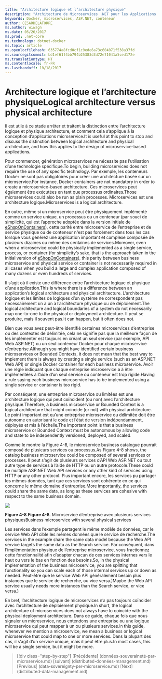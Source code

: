 ```yaml
---
title: "Architecture logique et l’architecture physique"
description: "Architecture de Microservices .NET pour les Applications .NET en conteneur | Architecture logique et l’architecture physique"
keywords: Docker, microservices, ASP.NET, conteneur
author: CESARDELATORRE
ms.author: wiwagn
ms.date: 05/26/2017
ms.prod: .net-core
ms.technology: dotnet-docker
ms.topic: article
ms.openlocfilehash: 635774a8fcd0cf1c0ede6a73c604071f538a37fd
ms.sourcegitcommit: bd1ef61f4bb794b25383d3d72e71041a5ced172e
ms.translationtype: HT
ms.contentlocale: fr-FR
ms.lasthandoff: 10/18/2017
---
```

# <a name="logical-architecture-versus-physical-architecture"></a><span data-ttu-id="063f4-104">Architecture logique et l’architecture physique</span><span class="sxs-lookup"><span data-stu-id="063f4-104">Logical architecture versus physical architecture</span></span>

<span data-ttu-id="063f4-105">Il est utile à ce stade arrêter et traitent la distinction entre l’architecture logique et physique architecture, et comment cela s’applique à la conception d’applications microservice.</span><span class="sxs-lookup"><span data-stu-id="063f4-105">It is useful at this point to stop and discuss the distinction between logical architecture and physical architecture, and how this applies to the design of microservice-based applications.</span></span>

<span data-ttu-id="063f4-106">Pour commencer, génération microservices ne nécessite pas l’utilisation d’une technologie spécifique.</span><span class="sxs-lookup"><span data-stu-id="063f4-106">To begin, building microservices does not require the use of any specific technology.</span></span> <span data-ttu-id="063f4-107">Par exemple, les conteneurs Docker ne sont pas obligatoires pour créer une architecture basée sur un microservice.</span><span class="sxs-lookup"><span data-stu-id="063f4-107">For instance, Docker containers are not mandatory in order to create a microservice-based architecture.</span></span> <span data-ttu-id="063f4-108">Ces microservices peut également être exécutées en tant que processus ordinaires.</span><span class="sxs-lookup"><span data-stu-id="063f4-108">Those microservices could also be run as plain processes.</span></span> <span data-ttu-id="063f4-109">Microservices est une architecture logique.</span><span class="sxs-lookup"><span data-stu-id="063f4-109">Microservices is a logical architecture.</span></span>

<span data-ttu-id="063f4-110">En outre, même si un microservice peut être physiquement implémenté comme un service unique, un processus ou un conteneur (par souci de simplicité, qui est l’approche adoptée dans la version initiale de [eShopOnContainers](http://aka.ms/MicroservicesArchitecture)), cette parité entre microservice de l’entreprise et de service physique ou de conteneur n'est pas forcément dans tous les cas lorsque vous générez une application important et complexe composée de plusieurs dizaines ou même des centaines de services.</span><span class="sxs-lookup"><span data-stu-id="063f4-110">Moreover, even when a microservice could be physically implemented as a single service, process, or container (for simplicity’s sake, that is the approach taken in the initial version of [eShopOnContainers](http://aka.ms/MicroservicesArchitecture)), this parity between business microservice and physical service or container is not necessarily required in all cases when you build a large and complex application composed of many dozens or even hundreds of services.</span></span>

<span data-ttu-id="063f4-111">Il s’agit où il existe une différence entre l’architecture logique et physique d’une application.</span><span class="sxs-lookup"><span data-stu-id="063f4-111">This is where there is a difference between an application’s logical architecture and physical architecture.</span></span> <span data-ttu-id="063f4-112">L’architecture logique et les limites de logiques d’un système ne correspondent pas nécessairement un à un à l’architecture physique ou de déploiement.</span><span class="sxs-lookup"><span data-stu-id="063f4-112">The logical architecture and logical boundaries of a system do not necessarily map one-to-one to the physical or deployment architecture.</span></span> <span data-ttu-id="063f4-113">Il peut se produire, mais il souvent pas.</span><span class="sxs-lookup"><span data-stu-id="063f4-113">It can happen, but it often does not.</span></span>

<span data-ttu-id="063f4-114">Bien que vous avez peut-être identifié certaines microservices d’entreprise ou des contextes de délimitée, cela ne signifie pas que la meilleure façon de les implémenter est toujours en créant un seul service (par exemple, API Web ASP.NET) ou un seul conteneur Docker pour chaque microservice d’entreprise.</span><span class="sxs-lookup"><span data-stu-id="063f4-114">Although you might have identified certain business microservices or Bounded Contexts, it does not mean that the best way to implement them is always by creating a single service (such as an ASP.NET Web API) or single Docker container for each business microservice.</span></span> <span data-ttu-id="063f4-115">Avoir une règle indiquant que chaque entreprise microservice a à être implémentées à l’aide d’un seul service ou conteneur est trop rigide.</span><span class="sxs-lookup"><span data-stu-id="063f4-115">Having a rule saying each business microservice has to be implemented using a single service or container is too rigid.</span></span>

<span data-ttu-id="063f4-116">Par conséquent, une entreprise microservice ou limitées est une architecture logique qui peut coïncident (ou non) avec l’architecture physique.</span><span class="sxs-lookup"><span data-stu-id="063f4-116">Therefore, a business microservice or Bounded Context is a logical architecture that might coincide (or not) with physical architecture.</span></span> <span data-ttu-id="063f4-117">Le point important est qu’une entreprise microservice ou délimitée doit être autonome en autorisant le code et l’état de version indépendamment, déployés et mis à l’échelle.</span><span class="sxs-lookup"><span data-stu-id="063f4-117">The important point is that a business microservice or Bounded Context must be autonomous by allowing code and state to be independently versioned, deployed, and scaled.</span></span>

<span data-ttu-id="063f4-118">Comme le montre la Figure 4-8, le microservice business catalogue pourrait composé de plusieurs services ou processus.</span><span class="sxs-lookup"><span data-stu-id="063f4-118">As Figure 4-8 shows, the catalog business microservice could be composed of several services or processes.</span></span> <span data-ttu-id="063f4-119">Il peut s’agir de plusieurs services d’API Web ASP.NET ou tout autre type de services à l’aide de HTTP ou un autre protocole.</span><span class="sxs-lookup"><span data-stu-id="063f4-119">These could be multiple ASP.NET Web API services or any other kind of services using HTTP or any other protocol.</span></span> <span data-ttu-id="063f4-120">Plus important encore, les services pu partager les mêmes données, tant que ces services sont cohérente en ce qui concerne le même domaine d’entreprise.</span><span class="sxs-lookup"><span data-stu-id="063f4-120">More importantly, the services could share the same data, as long as these services are cohesive with respect to the same business domain.</span></span>

![](./media/image8.png)

<span data-ttu-id="063f4-121">**Figure 4-8**.</span><span class="sxs-lookup"><span data-stu-id="063f4-121">**Figure 4-8**.</span></span> <span data-ttu-id="063f4-122">Microservice d’entreprise avec plusieurs services physiques</span><span class="sxs-lookup"><span data-stu-id="063f4-122">Business microservice with several physical services</span></span>

<span data-ttu-id="063f4-123">Les services dans l’exemple partagent le même modèle de données, car le service Web API cible les mêmes données que le service de recherche.</span><span class="sxs-lookup"><span data-stu-id="063f4-123">The services in the example share the same data model because the Web API service targets the same data as the Search service.</span></span> <span data-ttu-id="063f4-124">Par conséquent, dans l’implémentation physique de l’entreprise microservice, vous fractionnez cette fonctionnalité afin d’adapter chacun de ces services internes vers le haut ou vers le bas en fonction des besoins.</span><span class="sxs-lookup"><span data-stu-id="063f4-124">So, in the physical implementation of the business microservice, you are splitting that functionality so you can scale each of those internal services up or down as needed.</span></span> <span data-ttu-id="063f4-125">Peut-être que le service Web API généralement besoin plus instances que le service de recherche, ou vice versa.)</span><span class="sxs-lookup"><span data-stu-id="063f4-125">Maybe the Web API service usually needs more instances than the Search service, or vice versa.)</span></span>

<span data-ttu-id="063f4-126">En bref, l’architecture logique de microservices n’a pas toujours coïncider avec l’architecture de déploiement physique.</span><span class="sxs-lookup"><span data-stu-id="063f4-126">In short, the logical architecture of microservices does not always have to coincide with the physical deployment architecture.</span></span> <span data-ttu-id="063f4-127">Dans ce guide, chaque fois que nous signaler un microservice, nous entendons une entreprise ou une logique microservice qui peut mapper à un ou plusieurs services.</span><span class="sxs-lookup"><span data-stu-id="063f4-127">In this guide, whenever we mention a microservice, we mean a business or logical microservice that could map to one or more services.</span></span> <span data-ttu-id="063f4-128">Dans la plupart des cas, il s’agit d’un service unique, mais il peut être plus.</span><span class="sxs-lookup"><span data-stu-id="063f4-128">In most cases, this will be a single service, but it might be more.</span></span>


>[!div class="step-by-step"]
<span data-ttu-id="063f4-129">[Précédente] (données-souveraineté-par-microservice.md) [suivant] (distributed-données-management.md)</span><span class="sxs-lookup"><span data-stu-id="063f4-129">[Previous] (data-sovereignty-per-microservice.md) [Next] (distributed-data-management.md)</span></span>
